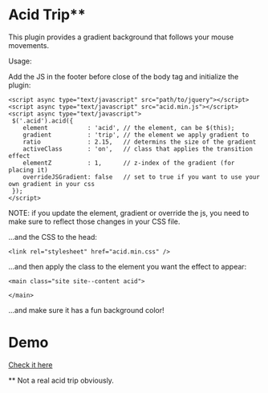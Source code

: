 Acid Trip**
===
This plugin provides a gradient background that follows your mouse movements.

Usage:

Add the JS in the footer before close of the body tag and initialize the plugin:
```
<script async type="text/javascript" src="path/to/jquery"></script>
<script async type="text/javascript" src="acid.min.js"></script>
<script async type="text/javascript">
 $('.acid').acid({
    element           : 'acid', // the element, can be $(this);
    gradient          : 'trip', // the element we apply gradient to
    ratio             : 2.15,   // determins the size of the gradient
    activeClass       : 'on',   // class that applies the transition effect
    elementZ          : 1,      // z-index of the gradient (for placing it)
    overrideJSGradient: false   // set to true if you want to use your own gradient in your css
 });
</script>
```

NOTE: if you update the element, gradient or override the js, you need to make sure to reflect those changes in your CSS file.

...and the CSS to the head:
```
<link rel="stylesheet" href="acid.min.css" />
```

...and then apply the class to the element you want the effect to appear:
```
<main class="site site--content acid">

</main>
```

...and make sure it has a fun background color!

Demo
===
[Check it here](http://wadehammes.com/acid-trip/)

** Not a real acid trip obviously.
